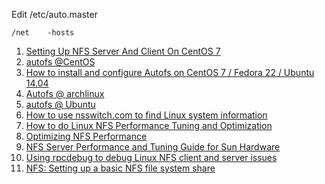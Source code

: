 Edit /etc/auto.master
```
/net    -hosts
```

1. [Setting Up NFS Server And Client On CentOS 7](http://www.unixmen.com/setting-nfs-server-client-centos-7/)
2. [autofs @CentOS](https://www.centos.org/docs/5/html/Deployment_Guide-en-US/s1-nfs-client-config-autofs.html)
3. [How to install and configure Autofs on CentOS 7 / Fedora 22 / Ubuntu 14.04](http://www.itzgeek.com/how-tos/linux/ubuntu-how-tos/how-to-install-and-configure-autofs-on-centos-7-fedora-22-ubuntu-14-04.html)
4. [Autofs @ archlinux](https://wiki.archlinux.org/index.php/Autofs)
5. [autofs @ Ubuntu](https://help.ubuntu.com/community/Autofs)
6. [How to use nsswitch.com to find Linux system information](http://searchitchannel.techtarget.com/feature/Using-nsswitchconf-to-find-Linux-system-information)
7. [How to do Linux NFS Performance Tuning and Optimization](http://www.slashroot.in/how-do-linux-nfs-performance-tuning-and-optimization)
8. [Optimizing NFS Performance](http://nfs.sourceforge.net/nfs-howto/ar01s05.html)
9. [NFS Server Performance and Tuning Guide for Sun Hardware](http://docs.oracle.com/cd/E19620-01/805-4448/6j47cnj0i/index.html)
10. [Using rpcdebug to debug Linux NFS client and server issues](http://prefetch.net/blog/index.php/2011/11/02/using-rpcdebug-to-debug-linux-nfs-client-and-server-issues/)
11. [NFS: Setting up a basic NFS file system share](http://bencane.com/2012/11/23/nfs-setting-up-a-basic-nfs-file-system-share/)
